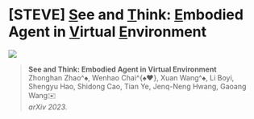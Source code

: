 # [STEVE] <ins>S</ins>ee and <ins>T</ins>hink: <ins>E</ins>mbodied Agent in <ins>V</ins>irtual <ins>E</ins>nvironment

[![](http://img.shields.io/badge/cs.CV-arXiv%3A2307.16449-B31B1B.svg)](https://arxiv.org/abs/2311.15209)

> **See and Think: Embodied Agent in Virtual Environment**  
> Zhonghan Zhao^♠️, Wenhao Chai^{♠️♥️}, Xuan Wang^♠️, Li Boyi, Shengyu Hao, Shidong Cao, Tian Ye, Jenq-Neng Hwang, Gaoang Wang✉️   
> _arXiv 2023._
